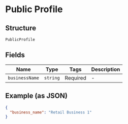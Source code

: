 
# Public Profile

## Structure

`PublicProfile`

## Fields

| Name | Type | Tags | Description |
|  --- | --- | --- | --- |
| `businessName` | `string` | Required | - |

## Example (as JSON)

```json
{
  "business_name": "Retail Business 1"
}
```

